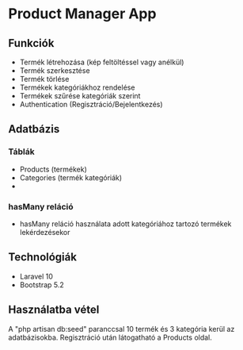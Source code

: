 # Product Manager App

## Funkciók
- Termék létrehozása (kép feltöltéssel vagy anélkül)
- Termék szerkesztése
- Termék törlése
- Termékek kategóriákhoz rendelése
- Termékek szűrése kategóriák szerint
- Authentication (Regisztráció/Bejelentkezés)

## Adatbázis

### Táblák
- Products (termékek)
- Categories (termék kategóriák)
- 
### hasMany reláció
- hasMany reláció használata adott kategóriához tartozó termékek lekérdezésekor

## Technológiák
- Laravel 10
- Bootstrap 5.2

## Használatba vétel
A "php artisan db:seed" paranccsal 10 termék és 3 kategória kerül az adatbázisokba.
Regisztráció után látogatható a Products oldal. 

  
  

